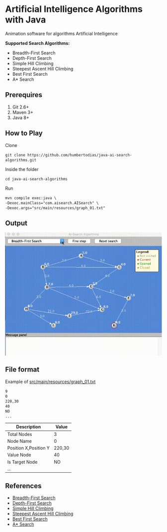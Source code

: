 # Artificial Intelligence Algorithms with Java

Animation software for algorithms Artificial Intelligence

**Supported Search Algorithms:**

- Breadth-First Search 
- Depth-First Search 
- Simple Hill Climbing 
- Steepest Ascent Hill Climbing 
- Best First Search 
- A* Search

## Prerequires

1. Git 2.6+
2. Maven 3+
3. Java 8+


## How to Play

Clone

```
git clone https://github.com/humbertodias/java-ai-search-algorithms.git
```

Inside the folder

```
cd java-ai-search-algorithms
```

Run

```
mvn compile exec:java \
-Dexec.mainClass="com.aisearch.AISearch" \
-Dexec.args="src/main/resources/graph_01.txt"
```


## Output
![Preview](doc/a-star.gif)


## File format

Example of
[src/main/resources/graph_01.txt](src/main/resources/graph_01.txt)

```
9
0
220,30
40
NO
...
```

| Description | Value |
| ------------- | ----------- |
| Total Nodes | 3 |
| Node Name | 0 |
| Position X,Position Y | 220,30 |
| Value Node | 40 |
| Is Target Node | NO |
| ... | 


## References

- [Breadth-First Search](https://en.wikipedia.org/wiki/Breadth-first_search)
- [Depth-First Search](https://en.wikipedia.org/wiki/Depth-first_search) 
- [Simple Hill Climbing](https://en.wikipedia.org/wiki/Hill_climbing) 
- [Steepest Ascent Hill Climbing](https://en.wikipedia.org/wiki/Hill_climbing) 
- [Best First Search](https://en.wikipedia.org/wiki/Best-first_search) 
- [A* Search](https://en.wikipedia.org/wiki/A*_search_algorithm)

